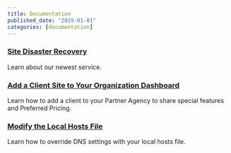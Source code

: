 ```yaml
---
title: Documentation
published_date: "2019-01-01"
categories: [documentation]
---
```

### [Site Disaster Recovery](/multizone-failover)

Learn about our newest service.

### [Add a Client Site to Your Organization Dashboard](/guides/legacy-dashboard/add-client-site)

Learn how to add a client to your Partner Agency to share special features and Preferred Pricing.

### [Modify the Local Hosts File](/guides/local-development/hosts-file)

Learn how to override DNS settings with your local hosts file.
